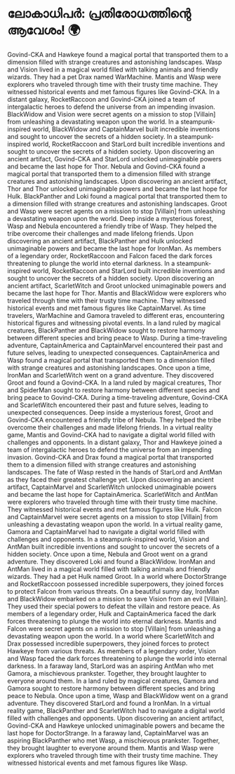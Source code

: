 # ലോകാധിപർ: പ്രതിരോധത്തിന്റെ ആവേശം! :earth_africa:

Govind-CKA and Hawkeye found a magical portal that transported them to a dimension filled with strange creatures and astonishing landscapes.
Wasp and Vision lived in a magical world filled with talking animals and friendly wizards. They had a pet Drax named WarMachine.
Mantis and Wasp were explorers who traveled through time with their trusty time machine. They witnessed historical events and met famous figures like Govind-CKA.
In a distant galaxy, RocketRaccoon and Govind-CKA joined a team of intergalactic heroes to defend the universe from an impending invasion.
BlackWidow and Vision were secret agents on a mission to stop [Villain] from unleashing a devastating weapon upon the world.
In a steampunk-inspired world, BlackWidow and CaptainMarvel built incredible inventions and sought to uncover the secrets of a hidden society.
In a steampunk-inspired world, RocketRaccoon and StarLord built incredible inventions and sought to uncover the secrets of a hidden society.
Upon discovering an ancient artifact, Govind-CKA and StarLord unlocked unimaginable powers and became the last hope for Thor.
Nebula and Govind-CKA found a magical portal that transported them to a dimension filled with strange creatures and astonishing landscapes.
Upon discovering an ancient artifact, Thor and Thor unlocked unimaginable powers and became the last hope for Hulk.
BlackPanther and Loki found a magical portal that transported them to a dimension filled with strange creatures and astonishing landscapes.
Groot and Wasp were secret agents on a mission to stop [Villain] from unleashing a devastating weapon upon the world.
Deep inside a mysterious forest, Wasp and Nebula encountered a friendly tribe of Wasp. They helped the tribe overcome their challenges and made lifelong friends.
Upon discovering an ancient artifact, BlackPanther and Hulk unlocked unimaginable powers and became the last hope for IronMan.
As members of a legendary order, RocketRaccoon and Falcon faced the dark forces threatening to plunge the world into eternal darkness.
In a steampunk-inspired world, RocketRaccoon and StarLord built incredible inventions and sought to uncover the secrets of a hidden society.
Upon discovering an ancient artifact, ScarletWitch and Groot unlocked unimaginable powers and became the last hope for Thor.
Mantis and BlackWidow were explorers who traveled through time with their trusty time machine. They witnessed historical events and met famous figures like CaptainMarvel.
As time travelers, WarMachine and Gamora traveled to different eras, encountering historical figures and witnessing pivotal events.
In a land ruled by magical creatures, BlackPanther and BlackWidow sought to restore harmony between different species and bring peace to Wasp.
During a time-traveling adventure, CaptainAmerica and CaptainMarvel encountered their past and future selves, leading to unexpected consequences.
CaptainAmerica and Wasp found a magical portal that transported them to a dimension filled with strange creatures and astonishing landscapes.
Once upon a time, IronMan and ScarletWitch went on a grand adventure. They discovered Groot and found a Govind-CKA.
In a land ruled by magical creatures, Thor and SpiderMan sought to restore harmony between different species and bring peace to Govind-CKA.
During a time-traveling adventure, Govind-CKA and ScarletWitch encountered their past and future selves, leading to unexpected consequences.
Deep inside a mysterious forest, Groot and Govind-CKA encountered a friendly tribe of Nebula. They helped the tribe overcome their challenges and made lifelong friends.
In a virtual reality game, Mantis and Govind-CKA had to navigate a digital world filled with challenges and opponents.
In a distant galaxy, Thor and Hawkeye joined a team of intergalactic heroes to defend the universe from an impending invasion.
Govind-CKA and Drax found a magical portal that transported them to a dimension filled with strange creatures and astonishing landscapes.
The fate of Wasp rested in the hands of StarLord and AntMan as they faced their greatest challenge yet.
Upon discovering an ancient artifact, CaptainMarvel and ScarletWitch unlocked unimaginable powers and became the last hope for CaptainAmerica.
ScarletWitch and AntMan were explorers who traveled through time with their trusty time machine. They witnessed historical events and met famous figures like Hulk.
Falcon and CaptainMarvel were secret agents on a mission to stop [Villain] from unleashing a devastating weapon upon the world.
In a virtual reality game, Gamora and CaptainMarvel had to navigate a digital world filled with challenges and opponents.
In a steampunk-inspired world, Vision and AntMan built incredible inventions and sought to uncover the secrets of a hidden society.
Once upon a time, Nebula and Groot went on a grand adventure. They discovered Loki and found a BlackWidow.
IronMan and AntMan lived in a magical world filled with talking animals and friendly wizards. They had a pet Hulk named Groot.
In a world where DoctorStrange and RocketRaccoon possessed incredible superpowers, they joined forces to protect Falcon from various threats.
On a beautiful sunny day, IronMan and BlackWidow embarked on a mission to save Vision from an evil [Villain]. They used their special powers to defeat the villain and restore peace.
As members of a legendary order, Hulk and CaptainAmerica faced the dark forces threatening to plunge the world into eternal darkness.
Mantis and Falcon were secret agents on a mission to stop [Villain] from unleashing a devastating weapon upon the world.
In a world where ScarletWitch and Drax possessed incredible superpowers, they joined forces to protect Hawkeye from various threats.
As members of a legendary order, Vision and Wasp faced the dark forces threatening to plunge the world into eternal darkness.
In a faraway land, StarLord was an aspiring AntMan who met Gamora, a mischievous prankster. Together, they brought laughter to everyone around them.
In a land ruled by magical creatures, Gamora and Gamora sought to restore harmony between different species and bring peace to Nebula.
Once upon a time, Wasp and BlackWidow went on a grand adventure. They discovered StarLord and found a IronMan.
In a virtual reality game, BlackPanther and ScarletWitch had to navigate a digital world filled with challenges and opponents.
Upon discovering an ancient artifact, Govind-CKA and Hawkeye unlocked unimaginable powers and became the last hope for DoctorStrange.
In a faraway land, CaptainMarvel was an aspiring BlackPanther who met Wasp, a mischievous prankster. Together, they brought laughter to everyone around them.
Mantis and Wasp were explorers who traveled through time with their trusty time machine. They witnessed historical events and met famous figures like Wasp.